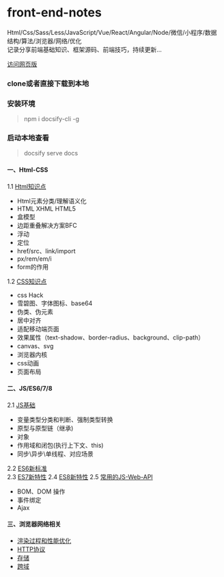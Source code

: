 # front-end-notes

Html/Css/Sass/Less/JavaScript/Vue/React/Angular/Node/微信/小程序/数据结构/算法/浏览器/网络/优化  
记录分享前端基础知识、框架源码、前端技巧，持续更新...

[访问网页版](https://hongqingcao.github.io/Front-end-notes-htmlcss/#/)

### clone或者直接下载到本地

### 安装环境
> npm i docsify-cli -g

### 启动本地查看
> docsify serve docs

  
#### 一、Html-CSS

1.1 [Html知识点](./docs/htmlcss/html1.md)
    
* Html元素分类/理解语义化
* HTML XHML HTML5
* 盒模型
* 边距重叠解决方案BFC
* 浮动
* 定位
* href/src、link/import
* px/rem/em/i
* form的作用
	  
1.2 [CSS知识点](./docs/htmlcss/css1.md)
    
* css Hack
* 雪碧图、字体图标、base64
* 伪类、伪元素
* 居中对齐
* 适配移动端页面
*  效果属性（text-shadow、border-radius、background、clip-path）
* canvas、svg
* 浏览器内核 
* css动画
* 页面布局

#### 二、JS/ES6/7/8

2.1 [JS基础](./docs/javascript/js-1.md)
    
* 变量类型分类和判断、强制类型转换   
* 原型与原型链（继承)
* 对象 
* 作用域和闭包(执行上下文、this)
* 同步\异步\单线程、对应场景
	
2.2 [ES6新标准 ](./docs/javascript/js-2.md)  
2.3 [ES7新特性](./docs/javascript/js-3.md)
2.4 [ES8新特性](./docs/javascript/js-4.md)
2.5 [常用的JS-Web-API](./docs/javascript/js-5.md)

* BOM、DOM 操作
* 事件绑定
* Ajax

#### 三、浏览器网络相关

* [渲染过程和性能优化](./docs/net/net-1.md)
* [HTTP协议](./docs/net/net-2.md)
* [存储](./docs/net/net-3.md)
* [跨域](./docs/net/net-4.md)
 



